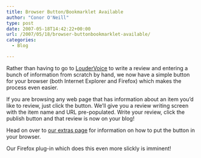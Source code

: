 ```yaml
---
title: Browser Button/Bookmarklet Available
author: "Conor O'Neill"
type: post
date: 2007-05-18T14:42:22+00:00
url: /2007/05/18/browser-buttonbookmarklet-available/
categories:
  - Blog

---
```

Rather than having to go to [LouderVoice][1] to write a review and entering a bunch of information from scratch by hand, we now have a simple button for your browser (both Internet Explorer and Firefox) which makes the process even easier.

If you are browsing any web page that has information about an item you&#8217;d like to review, just click the button. We&#8217;ll give you a review writing screen with the item name and URL pre-populated. Write your review, click the publish button and that review is now on your blog!

Head on over to [our extras page][2] for information on how to put the button in your browser.

Our Firefox plug-in which does this even more slickly is imminent!

 [1]: http://www.loudervoice.com/
 [2]: http://www.loudervoice.com/extras